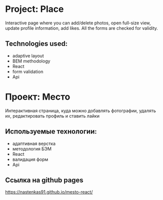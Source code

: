 # Project: Place
Interactive page where you can add/delete photos, open full-size view,
update profile information, add likes. All the forms are checked for validity.

## Technologies used:
* adaptive layout
* BEM methodology
* React
* form validation
* Api

# Проект: Место
Интерактивная страница, куда можно добавлять фотографии, удалять их, редактировать профиль и ставить лайки

## Используемые технологии:
* адаптивная верстка
* методология БЭМ
* React
* валидация форм
* Api

## Ссылка на github pages
https://nastenkas91.github.io/mesto-react/